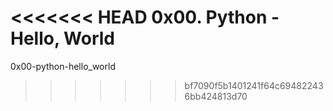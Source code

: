 <<<<<<< HEAD
0x00. Python - Hello, World
=======
0x00-python-hello_world
>>>>>>> bf7090f5b1401241f64c694822436bb424813d70
